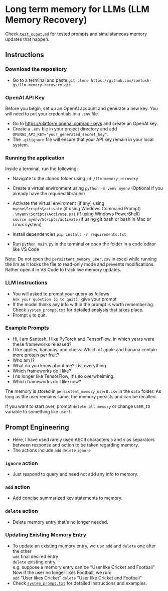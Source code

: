 # Long term memory for LLMs (LLM Memory Recovery)

Check [`test_ouput.md`](https://github.com/santosh-gs/llm-memory-recovery/blob/main/test_output.md) for tested prompts and simulataneous memory updates that happen.

## Instructions
### Download the repository
* Go to a terminal and paste `git clone https://github.com/santosh-gs/llm-memory-recovery.git`

### OpenAI API Key
Before you begin, set up an OpenAI account and generate a new key. You will need to put your credentials in a `.env` file.
* Go to https://platform.openai.com/api-keys and create an OpenAI key.
* Create a `.env` file in your project directory and add `OPENAI_API_KEY="your_generated_secret_key"`.
* The `.gitignore` file will ensure that your API key remain in your local system.

### Running the application
Inside a terminal, run the following:
* Navigate to the cloned folder using `cd /llm-memory-recovery`
* Create a virtual environment using `python -m venv myenv` (Optional if you already have the required libraries)
* Activate the virtual enviroment (if any) using  
`myenv\Scripts\activate` (if using Windows Command Prompt)  
`.\myenv\Scripts\Activate.ps1` (if using Windows PowerShell)  
`source myenv/Scripts/activate` (if using git bash or bash in Mac or Linux system)  

* Install dependencies `pip install -r requirements.txt`
* Run `python main.py` in the terminal or open the folder in a code editor like VS Code

Note: Do not open the `persistent_memory_user.csv` in excel while running the llm as it locks the file to read-only mode and prevents modifications.  
Rather open it in VS Code to track live memory updates.


### LLM Instructions
* You will asked to prompt your query as follows  
`Ask your question (q to quit):` give your prompt  
* If the model thinks any info within the prompt is worth remembering. Check `system_prompt.txt` for detailed analysis that takes place.
* Prompt `q` to quit.

### Example Prompts
* Hi, I am Santosh. I like PyTorch and TensorFlow. In which years were these frameworks released?
* I like apples, bananas, and chess. Which of apple and banana contain more protein per fruit?
* Who am I?
* What do you know about me? List everything
* Which frameworks do I like?
* I no longer like TensorFlow, it's so overwhelming.
* Which frameworks do I like now?

The memory is stored in `persistent_memory_user0.csv` in the `data` folder. As long as the user remains same, the memory persists and can be recalled.  

If you want to start over, prompt `delete all memory` or change `USER_ID` variable to something like `user1`.

## Prompt Engineering
* Here, I have used rarely used ASCII characters `þ` and `ÿ` as separators between response and action to be taken regarding memory.
* The actions include `add` `delete` `ignore` 

### `ignore` action
* Just respond to query and need not add any info to memory.

### `add` action
* Add concise summarized key statements to memory.

### `delete` action
* Delete memory entry that's no longer needed.

### Updating Existing Memory Entry
* To update an existing memory entry, we use `add` and `delete` one after the other  
`add` final desired entry  
`delete` existing entry  
e.g. suppose a memory entry can be "User like Cricket and Football" 
Now if the user no longer likes Football, we run:  
`add` "User likes Cricket"
`delete` "User like Cricket and Football"
* Check [`system_prompt.txt`](https://github.com/santosh-gs/llm-memory-recovery/blob/main/system_prompt.txt) for detailed instructions and examples.